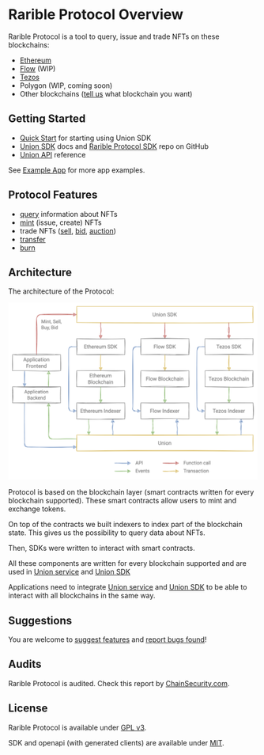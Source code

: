 # Rarible Protocol Overview

Rarible Protocol is a tool to query, issue and trade NFTs on these blockchains:

- [Ethereum](./ethereum/ethereum-overview.md) 
- [Flow](./flow/flow-overview.md) (WIP)
- [Tezos](./tezos/tezos-overview.md)
- Polygon (WIP, coming soon)
- Other blockchains ([tell us](https://github.com/rarible/protocol/discussions) what blockchain you want)
 
## Getting Started

* [Quick Start](getting-started/quick-start.md) for starting using Union SDK
* [Union SDK](overview/union-sdk.md) docs and [Rarible Protocol SDK](https://github.com/rarible/sdk) repo on GitHub
* [Union API](overview/api-reference.md) reference

See [Example App](getting-started/protocol-example.md) for more app examples.

## Protocol Features

- [query](https://github.com/rarible/sdk#querying) information about NFTs 
- [mint](https://github.com/rarible/sdk#mint) (issue, create) NFTs
- trade NFTs ([sell](https://github.com/rarible/sdk#sell), [bid](https://github.com/rarible/sdk#bid), [auction](https://github.com/rarible/sdk#auction))
- [transfer](https://github.com/rarible/sdk#transfer)
- [burn](https://github.com/rarible/sdk#burn)  

## Architecture

The architecture of the Protocol:

![](overview/img/union_architecture.png)

Protocol is based on the blockchain layer (smart contracts written for every blockchain supported). These smart contracts allow users to mint and exchange tokens.

On top of the contracts we built indexers to index part of the blockchain state. This gives us the possibility to query data about NFTs.

Then, SDKs were written to interact with smart contracts. 

All these components are written for every blockchain supported and are used in [Union service](https://github.com/rarible/union-service) and [Union SDK](https://github.com/rarible/sdk)

Applications need to integrate [Union service](https://github.com/rarible/union-service) and [Union SDK](https://github.com/rarible/sdk) to be able to interact with all blockchains in the same way.

## Suggestions

You are welcome to [suggest features](https://github.com/rarible/protocol/discussions) and [report bugs found](https://github.com/rarible/protocol/issues)!

## Audits

Rarible Protocol is audited. Check this report by [ChainSecurity.com](https://chainsecurity.com/security-audit/rarible-exchange-v2-smart-contracts/).

## License

Rarible Protocol is available under [GPL v3](LICENSE).

SDK and openapi (with generated clients) are available under [MIT](MIT-LICENSE).
